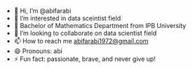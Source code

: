 - 👋 Hi, I’m @abifarabi
- 👀 I’m interested in data sceintist field
- 🌱 Bachelor of Mathematics Department from IPB University
- 💞️ I’m looking to collaborate on data scientist field
- 📫 How to reach me abifarabi1972@gmail.com
- 😄 Pronouns: abi
- ⚡ Fun fact: passionate, brave, and never give up!

<!---
abifarabi/abifarabi is a ✨ special ✨ repository because its `README.md` (this file) appears on your GitHub profile.
You can click the Preview link to take a look at your changes.
--->
